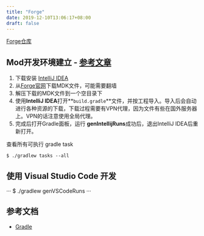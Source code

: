 ```yaml
---
title: "Forge"
date: 2019-12-10T13:06:17+08:00
draft: false
---
```


[Forge仓库](https://github.com/OrzGeeker/MinecraftForge)


## Mod开发环境建立 - [参考文章](https://mcforge.readthedocs.io/en/latest/gettingstarted/)

1. 下载安装 [IntelliJ IDEA](https://www.jetbrains.com/idea/download)
2. 从[Forge官网](https://files.minecraftforge.net/)下载MDK文件，可能需要翻墙
3. 解压下载的MDK文件到一个空目录下
4. 使用**IntelliJ IDEA**打开**`build.gradle`**文件，并按工程导入。导入后会自动进行各种资源的下载，下载过程需要有VPN代理，因为文件有些在国外服务器上。VPN的话注意使用全局代理。
5. 完成后打开Gradle面板，运行 **genIntellijRuns**成功后，退出IntelliJ IDEA后重新打开。

查看所有可执行 gradle task

```
$ ./gradlew tasks --all
```

## 使用 Visual Studio Code 开发

···
$ ./gradlew genVSCodeRuns
···

## 参考文档

- [Gradle](https://www.jianshu.com/p/db94d39478d6)